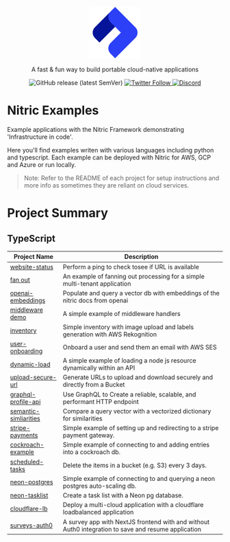 <p align="center">
  <a href="https://nitric.io">
    <img src="https://raw.githubusercontent.com/nitrictech/nitric/main/docs/assets/nitric-logo.svg" width="120" alt="Nitric Logo"/>
  </a>
</p>

<p align="center">
  A fast & fun way to build portable cloud-native applications
</p>

<p align="center">
  <img alt="GitHub release (latest SemVer)" src="https://img.shields.io/github/v/release/nitrictech/nitric?sort=semver">
  <a href="https://twitter.com/nitric_io">
    <img alt="Twitter Follow" src="https://img.shields.io/twitter/follow/nitric_io?label=Follow&style=social">
  </a>
  <a href="https://discord.gg/Webemece5C"><img alt="Discord" src="https://img.shields.io/discord/955259353043173427?label=discord"></a>
</p>

# Nitric Examples

Example applications with the Nitric Framework demonstrating 'Infrastructure in code'.

Here you'll find examples writen with various languages including python and typescript. Each example can be deployed with Nitric for AWS, GCP and Azure or run locally.

> Note: Refer to the README of each project for setup instructions and more info as sometimes they are reliant on cloud services.

# Project Summary

## TypeScript

| Project Name                                      | Description                                                                                         |
| ------------------------------------------------- | --------------------------------------------------------------------------------------------------- |
| [website-status](./website-status/)               | Perform a ping to check tosee if URL is available                                                   |
| [fan out](./fan-out/)                             | An example of fanning out processing for a simple multi-tenant application                          |
| [openai-embeddings](./openai-embeddings/)         | Populate and query a vector db with embeddings of the nitric docs from openai                       |
| [middleware demo](./middleware-demo/)             | A simple example of middleware handlers                                                             |
| [inventory](./product-inventory/)                 | Simple inventory with image upload and labels generation with AWS Rekognition                       |
| [user-onboarding](./user-onboarding/)             | Onboard a user and send them an email with AWS SES                                                  |
| [dynamic-load](./dynamic-load/)                   | A simple example of loading a node js resource dynamically within an API                            |
| [upload-secure-url](./upload-secure-url/)         | Generate URLs to upload and download securely and directly from a Bucket                            |
| [graphql-profile-api](./profile-api-graphql/)     | Use GraphQL to Create a reliable, scalable, and performant HTTP endpoint                            |
| [semantic-simliarities](./semantic-simliarities/) | Compare a query vector with a vectorized dictionary for similarities                                |
| [stripe-payments](./stripe-payments/)             | Simple example of setting up and redirecting to a stripe payment gateway.                           |
| [cockroach-example](./cockroach-example/)         | Simple example of connecting to and adding entries into a cockroach db.                             |
| [scheduled-tasks](./scheduled-tasks/)             | Delete the items in a bucket (e.g. S3) every 3 days.                                                |
| [neon-postgres](./neon/)                          | Simple example of connecting to and querying a neon postgres auto-scaling db.                       |
| [neon-tasklist](./neon-tasklist/)                 | Create a task list with a Neon pg database.                                                         |
| [cloudflare-lb](./cloudflare-lb/)                 | Deploy a multi-cloud application with a cloudflare loadbalanced application                         |
| [surveys-auth0](./surveys-auth0/)                 | A survey app with NextJS frontend with and without Auth0 integration to save and resume application |
